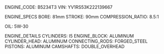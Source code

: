 ENGINE_CODE: B5234T3
VIN: YV1RS53K222139667

ENGINE_SPECS
BORE: 81mm
STROKE: 90mm
COMPRESSION_RATIO: 8.5:1

OIL: 5W-30

ENGINE_DETAILS
CYLINDERS: I5
ENGINE_BLOCK: ALUMINUM
CYLINDER_HEAD: ALUMINUM
CONNECTING_RODS: FORGED_STEEL
PISTONS: ALUMINUM
CAMSHAFTS: DOUBLE_OVERHEAD
